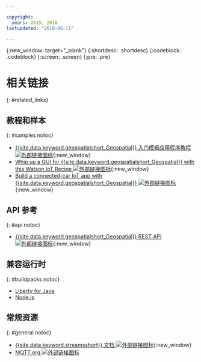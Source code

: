 ```yaml
---

copyright:
  years: 2015, 2018
lastupdated: "2018-06-11"

---
```


<!-- Attribute definitions -->
{:new_window: target="_blank"}
{:shortdesc: .shortdesc}
{:codeblock: .codeblock}
{:screen: .screen}
{:pre: .pre}

# 相关链接
{: #related_links}

## 教程和样本
{: #samples notoc}

* [{{site.data.keyword.geospatialshort_Geospatial}} 入门模板应用程序教程 ![外部链接图标](../../icons/launch-glyph.svg "外部链接图标")](https://developer.ibm.com/streamsdev/docs/build-real-time-location-monitoring-application-ibm-cloud-geospatial-analytics-node-js/){:new_window}
* [Whip up a GUI for {{site.data.keyword.geospatialshort_Geospatial}} with this Watson IoT Recipe ![外部链接图标](../../icons/launch-glyph.svg "外部链接图标")](https://www.ibm.com/blogs/bluemix/2017/03/whip-gui-geospatial-analytics-watson-iot-recipe/){:new_window}
* [Build a connected-car IoT app with {{site.data.keyword.geospatialshort_Geospatial}} ![外部链接图标](../../icons/launch-glyph.svg "外部链接图标")](https://www.ibm.com/developerworks/mobile/library/mo-connectedcar-app/index.html){:new_window}


## API 参考
{: #api notoc}

* [{{site.data.keyword.geospatialshort_Geospatial}} REST API ![外部链接图标](../../icons/launch-glyph.svg "外部链接图标")](https://console.bluemix.net/apidocs/geospatial-analytics){:new_window}

## 兼容运行时
{: #buildpacks notoc}

* [Liberty for Java](/docs/runtimes/liberty/index.html#liberty)
* [Node.js](/docs/runtimes/nodejs/index.html#nodejs)

## 常规资源

{: #general notoc}
* [{{site.data.keyword.streamsshort}} 文档 ![外部链接图标](../../icons/launch-glyph.svg "外部链接图标")](http://www.ibm.com/support/knowledgecenter/SSCRJU_4.2.1/com.ibm.streams.welcome.doc/doc/kc-homepage.html){:new_window}
* [MQTT.org ![外部链接图标](../../icons/launch-glyph.svg "外部链接图标")](http://mqtt.org/)
